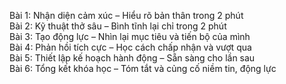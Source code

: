 Bài 1: Nhận diện cảm xúc – Hiểu rõ bản thân trong 2 phút  
Bài 2: Kỹ thuật thở sâu – Bình tĩnh lại chỉ trong 2 phút  
Bài 3: Tạo động lực – Nhìn lại mục tiêu và tiến bộ của mình  
Bài 4: Phản hồi tích cực – Học cách chấp nhận và vượt qua  
Bài 5: Thiết lập kế hoạch hành động – Sẵn sàng cho lần sau  
Bài 6: Tổng kết khóa học – Tóm tắt và củng cố niềm tin, động lực